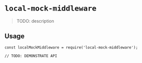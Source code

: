 # `local-mock-middleware`

> TODO: description

## Usage

```
const localMockMiddleware = require('local-mock-middleware');

// TODO: DEMONSTRATE API
```
